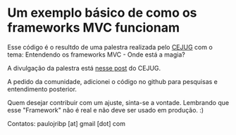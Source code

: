 # Um exemplo básico de como os frameworks MVC funcionam

Esse código é o resultdo de uma palestra realizada pelo [CEJUG](http://cejug.org) com o tema: 
Entendendo os frameworks MVC - Onde está a magia?

A divulgação da palestra está [nesse post](http://cejug.org/knowledge/article.xhtml?id=8373AF6EF510454FA092733096649D28) do CEJUG.

A pedido da comunidade, adicionei o código no github para pesquisas e entendimento posterior.

Quem desejar contribuir com um ajuste, sinta-se a vontade. Lembrando que esse "Framework" não é real
e não deve ser usado em produção. :)

Contatos: paulojribp [at] gmail [dot] com